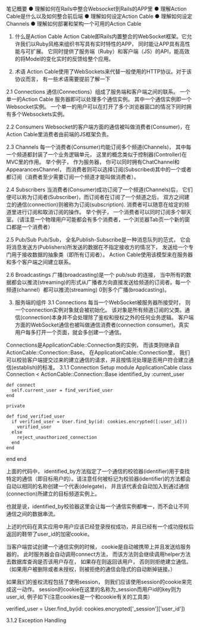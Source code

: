 笔记概要
● 理解如何在Rails中整合Websocket到Rails的APP里
● 理解Action Cable是什么以及如何整合前后端
● 理解如何设定Action Cable
● 理解如何设定Channels
● 理解如何部署和架构一个可用的Action Cable

1. 什么是Action Cable
Action Cable即Rails内置整合的WebSocket框架。它允许我们以Ruby风格来组织书写具有实时特性的APP， 同时能让APP具有高性能与可扩展。 它同时提供了服务端（Ruby）和客户端（JS）的API，能高效的将Model的变化实时的反馈给整个应用。

2. 术语
Action Cable使用了WebSockets来代替一般使用的HTTP协议。对于该协议而言， 有一些术语需要提前了解一下

2.1 Connections
通信(Connections）组成了服务端和客户端之间的联系。 一个单一的Action Cable 服务器即可以处理多个通信实例。 其中一个通信实例即一个Websocket实例。 一个单一的用户可以在打开了多个浏览器窗口的情况下同时拥有多个Websockets实例。

2.2 Consumers
Websocket的客户端方面的通信被叫做消费者(Consumer)，在Action Cable里消费者由前端的JS框架负责。

2.3 Channels
每一个消费者(Consumer)均能订阅多个频道(Channels)， 其中每一个频道都封装了一个业务逻辑单元， 这里的概念类似于控制器(Controller)在MVC里的作用。 举个例子， 作为服务器， 你可以同时拥有ChatChannel和AppearancesChannel， 而消费者则可以选择订阅(Subscribed)其中的一个或者都订阅（消费者至少需要订阅一个频道才能叫做消费者）。

2.4 Subscribers
当消费者(Consumer)成功订阅了一个频道(Channels)后， 它们便可以称为订阅者(Subscriber)，而订阅者在订阅了一个频道之后， 双方之间建立的通信(connection)则被称为订阅(subscription).  消费者可以随意在给定的频道里进行订阅和取消订阅的操作。 举个例子， 一个消费者可以同时订阅多个聊天室。（请注意一个物理用户可能都会有多个消费者，一个浏览器Tab页一个新的窗口都是一个消费者）

2.5 Pub/Sub
Pub/Sub， 全名Publish-Subscribe是一种消息队列的范式， 它会将消息发送方(Publishers)所发送的数据在不指定接收方的情况下， 发送给一个专门用于接收数据的抽象类（即所有订阅者）。 Action Cable使用该模型来在服务器和多个客户端之间建立联系。

2.6 Broadcastings
广播(broadcasting)是一个 pub/sub 的连接， 当中所有的数据都会以推流(streaming)的形式从广播者方向直接发送给频道的订阅者。每一个频道(channel）都可以推流(streaming) 0到多个广播(broadcasting)。

3. 服务端的组件
3.1 Connections
每当一个WebSocket被服务器所接受时， 则一个connection实例对象就会被初始化。 该对象是所有频道订阅的父类。通信(connection)本身并不会处理除了鉴权和授权之外的任何业务逻辑。 客户端方面的WebSocket通信也被叫做通信消费者(connection consumer)。真实用户每多打开一个页面，就会多创建一个通信。

Connections是ApplicationCable::Connection类的实例， 而该类则继承自ActionCable::Connection::Base。 在ApplicationCable::Connection里， 我们可以校验客户端提交过来的建立通信的请求，并且按情况处理是否用户符合建立通信(establish)的标准。
3.1.1 Connection Setup
module ApplicationCable
  class Connection < ActionCable::Connection::Base
    identified_by :current_user

    def connect
      self.current_user = find_verified_user
    end

    private

    def find_verified_user
      if verified_user = User.find_by(id: cookies.encrypted([:user_id]))
        verified_user
      else
        reject_unauthorized_connection
      end
    end
  end
end

上面的代码中， identified_by方法指定了一个通信的校验器(identifier)用于查找特定的通信（即目标用户的）。请注意任何被标记为校验器(identifier)的方法都会自动以相同的名称创建一个代表(delegate)， 并且该代表会自动加入到通过通信(connection)所建立的目标频道实例上。

也就是说，identified_by校验器这里会让每一个通信实例都唯一，而不会让不同通信之间的数据串流。

上述的代码在真实应用中用户应该已经登录授权成功，并且已经有一个成功授权后返回的鞋带了user_id的加密cookie。

当客户端尝试创建一个通信实例的时候， cookie是自动被携带上并且发送给服务器的， 此时服务器会自动调用connect方法， 而该方法则会继续调用helper方法去数据库查询是否该用户存在， 如果存在则返回该用户， 否则则拒绝建立通信。（如果用户被删除或者未授权，则被拒绝的通信会隐式的自动断掉链接。）

如果我们的鉴权流程包括了使用session， 则我们应该使用session的cookie来完成这一动作。 session的cookie在这里的名称为_session而用户id的key则为user_id, 例子如下(注意cookies是一个和cookie有关的工具类）

verified_user = User.find_by(id: cookies.encrypted['_session']['user_id'])

3.1.2 Exception Handling
 